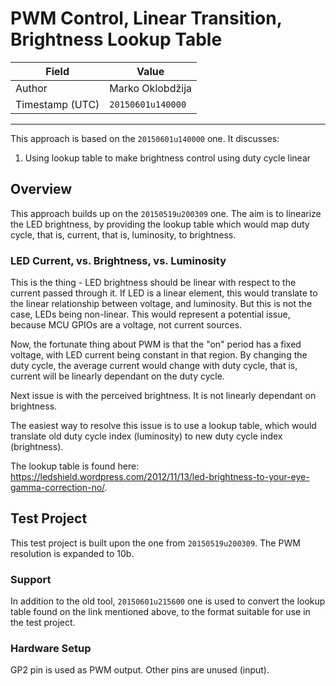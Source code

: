 <!-- vim: set ft=pandoc tw=80 spell: -->

# PWM Control, Linear Transition, Brightness Lookup Table

|Field              |Value                  |
|-------------------|-----------------------|
|Author             |Marko Oklobdžija       |
|Timestamp (UTC)    |`20150601u140000`      |

- - - - - - - - - - - - - - - - - - - - - - - - - - - - - - - - - - - - - - - -

This approach is based on the `20150601u140000` one. It discusses:

1.  Using lookup table to make brightness control using duty cycle linear

## Overview

This approach builds up on the `20150519u200309` one. The aim is to linearize
the LED brightness, by providing the lookup table which would map duty cycle,
that is, current, that is, luminosity, to brightness.

### LED Current, vs. Brightness, vs. Luminosity

This is the thing - LED brightness should be linear with respect to the current
passed through it. If LED is a linear element, this would translate to the
linear relationship between voltage, and luminosity. But this is not the case,
LEDs being non-linear. This would represent a potential issue, because MCU GPIOs
are a voltage, not current sources.

Now, the fortunate thing about PWM is that the "on" period has a fixed voltage,
with LED current being constant in that region. By changing the duty cycle, the
average current would change with duty cycle, that is, current will be linearly
dependant on the duty cycle.

Next issue is with the perceived brightness. It is not linearly dependant on
brightness.

The easiest way to resolve this issue is to use a lookup table, which would
translate old duty cycle index (luminosity) to new duty cycle index
(brightness).

The lookup table is found here:
<https://ledshield.wordpress.com/2012/11/13/led-brightness-to-your-eye-gamma-correction-no/>.

## Test Project

This test project is built upon the one from `20150519u200309`. The PWM
resolution is expanded to 10b.

### Support

In addition to the old tool, `20150601u215600` one is used to convert the lookup
table found on the link mentioned above, to the format suitable for use in the
test project.

### Hardware Setup

GP2 pin is used as PWM output. Other pins are unused (input).

